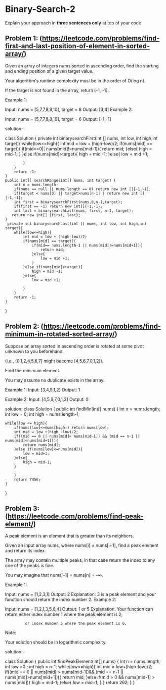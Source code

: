 # Binary-Search-2
Explain your approach in **three sentences only** at top of your code


## Problem 1: (https://leetcode.com/problems/find-first-and-last-position-of-element-in-sorted-array/)

Given an array of integers nums sorted in ascending order, find the starting and ending position of a given target value.

Your algorithm's runtime complexity must be in the order of O(log n).

If the target is not found in the array, return [-1, -1].

Example 1:

Input: nums = [5,7,7,8,8,10], target = 8
Output: [3,4]
Example 2:

Input: nums = [5,7,7,8,8,10], target = 6
Output: [-1,-1]

solution:-

class Solution {
    private int binarysearchFirst(int [] nums, int low, int high,int target){
        while(low<=high){
            int mid = low + (high-low)/2;
            if(nums[mid] == target){
                if(mid==0|| nums[mid]!=nums[mid-1]){
                    return mid;
                }else{
                    high = mid-1;
                }
            }else if(nums[mid]>target){
                high = mid -1;
            }else{
                low = mid +1;

            }
        }
        return -1;
    }
    public int[] searchRange(int[] nums, int target) {
        int n = nums.length;
        if(nums == null || nums.length == 0) return new int []{-1,-1};
        if(target < nums[0] || target>nums[n-1] ) return new int []{-1,-1};
        int first = binarysearchFirst(nums,0,n-1,target);
        if(first == -1) return new int[]{-1,-1};
        int last = binarysearchLast(nums, first, n-1, target);
       return new int[] {first, last};
    }
     private int binarysearchLast(int [] nums, int low, int high,int target){
        while(low<=high){
            int mid = low + (high-low)/2;
            if(nums[mid] == target){
                if(mid== nums.length-1 || nums[mid]!=nums[mid+1]){
                    return mid;
                }else{
                    low = mid +1;
                }
            }else if(nums[mid]>target){
                high = mid -1;
            }else{
                low = mid +1;

            }
        }
        return -1;
    }
}

## Problem 2: (https://leetcode.com/problems/find-minimum-in-rotated-sorted-array/)

Suppose an array sorted in ascending order is rotated at some pivot unknown to you beforehand.

(i.e., [0,1,2,4,5,6,7] might become [4,5,6,7,0,1,2]).

Find the minimum element.

You may assume no duplicate exists in the array.

Example 1:
Input: [3,4,5,1,2]
Output: 1

Example 2:
Input: [4,5,6,7,0,1,2]
Output: 0

solution:
class Solution {
    public int findMin(int[] nums) {
        int n = nums.length;
        int low = 0;
        int high = nums.length-1;
    
    while(low <= high){
        if(nums[low]<=nums[high]) return nums[low];
        int mid = low +(high -low)/2;
        if((mid == 0 || nums[mid]< nums[mid-1]) && (mid == n-1 || nums[mid]<nums[mid+1])){
            return nums[mid];
        }else if(nums[low]<=nums[mid]){
            low = mid+1;
        }else{
            high = mid-1;
        }

        }
        return 7456;
    }

}
## Problem 3: (https://leetcode.com/problems/find-peak-element/)
A peak element is an element that is greater than its neighbors.

Given an input array nums, where nums[i] ≠ nums[i+1], find a peak element and return its index.

The array may contain multiple peaks, in that case return the index to any one of the peaks is fine.

You may imagine that nums[-1] = nums[n] = -∞.

Example 1:

Input: nums = [1,2,3,1]
Output: 2
Explanation: 3 is a peak element and your function should return the index number 2.
Example 2:

Input: nums = [1,2,1,3,5,6,4]
Output: 1 or 5 
Explanation: Your function can return either index number 1 where the peak element is 2, 

             or index number 5 where the peak element is 6.
Note:

Your solution should be in logarithmic complexity.

solution:-

class Solution {
    public int findPeakElement(int[] nums) {
        int n = nums.length;
        int low =0 ; int high = n-1;
        while(low<=high){
            int mid = low+(high-low)/2;
            if((mid == 0 || nums[mid] > nums[mid-1])&& (mid == n-1 || nums[mid]>nums[mid+1])){
                return mid;
            }else if(mid > 0 && nums[mid-1] > nums[mid]){
                high = mid-1;
            }else{
                low = mid+1;
            }
        }
        return 262;
    }
}

